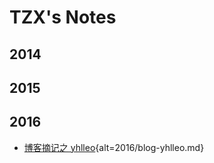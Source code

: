 # TZX's Notes

## 2014

## 2015

## 2016

-   [博客摘记之 yhlleo](2016/blog-yhlleo.html){alt=2016/blog-yhlleo.md}
